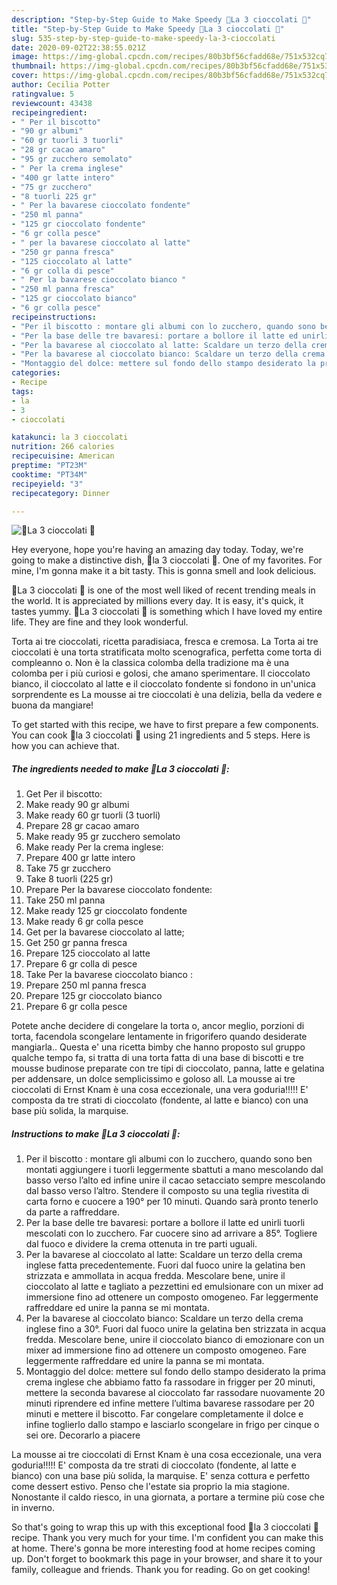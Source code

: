 ```yaml
---
description: "Step-by-Step Guide to Make Speedy 🍫La 3 cioccolati 🍫"
title: "Step-by-Step Guide to Make Speedy 🍫La 3 cioccolati 🍫"
slug: 535-step-by-step-guide-to-make-speedy-la-3-cioccolati
date: 2020-09-02T22:38:55.021Z
image: https://img-global.cpcdn.com/recipes/80b3bf56cfadd68e/751x532cq70/🍫la-3-cioccolati-🍫-recipe-main-photo.jpg
thumbnail: https://img-global.cpcdn.com/recipes/80b3bf56cfadd68e/751x532cq70/🍫la-3-cioccolati-🍫-recipe-main-photo.jpg
cover: https://img-global.cpcdn.com/recipes/80b3bf56cfadd68e/751x532cq70/🍫la-3-cioccolati-🍫-recipe-main-photo.jpg
author: Cecilia Potter
ratingvalue: 5
reviewcount: 43438
recipeingredient:
- " Per il biscotto"
- "90 gr albumi"
- "60 gr tuorli 3 tuorli"
- "28 gr cacao amaro"
- "95 gr zucchero semolato"
- " Per la crema inglese"
- "400 gr latte intero"
- "75 gr zucchero"
- "8 tuorli 225 gr"
- " Per la bavarese cioccolato fondente"
- "250 ml panna"
- "125 gr cioccolato fondente"
- "6 gr colla pesce"
- " per la bavarese cioccolato al latte"
- "250 gr panna fresca"
- "125 cioccolato al latte"
- "6 gr colla di pesce"
- " Per la bavarese cioccolato bianco "
- "250 ml panna fresca"
- "125 gr cioccolato bianco"
- "6 gr colla pesce"
recipeinstructions:
- "Per il biscotto : montare gli albumi con lo zucchero, quando sono ben montati aggiungere i tuorli leggermente sbattuti a mano mescolando dal basso verso l’alto ed infine unire il cacao setacciato sempre mescolando dal basso verso l’altro. Stendere il composto su una teglia rivestita di carta forno e cuocere a 190° per 10 minuti. Quando sarà pronto tenerlo da parte a raffreddare."
- "Per la base delle tre bavaresi: portare a bollore il latte ed unirli tuorli mescolati con lo zucchero. Far cuocere sino ad arrivare a 85°. Togliere dal fuoco e dividere la crema ottenuta in tre parti uguali."
- "Per la bavarese al cioccolato al latte: Scaldare un terzo della crema inglese fatta precedentemente. Fuori dal fuoco unire la gelatina ben strizzata e ammollata in acqua fredda. Mescolare bene, unire il cioccolato al latte e tagliato a pezzettini ed emulsionare con un mixer ad immersione fino ad ottenere un composto omogeneo. Far leggermente raffreddare ed unire la panna se mi montata."
- "Per la bavarese al cioccolato bianco: Scaldare un terzo della crema inglese fino a 30°. Fuori dal fuoco unire la gelatina ben strizzata in acqua fredda. Mescolare bene, unire il cioccolato bianco di emozionare con un mixer ad immersione fino ad ottenere un composto omogeneo. Fare leggermente raffreddare ed unire la panna se mi montata."
- "Montaggio del dolce: mettere sul fondo dello stampo desiderato la prima crema inglese che abbiamo fatto fa rassodare in frigger per 20 minuti, mettere la seconda bavarese al cioccolato far rassodare nuovamente 20 minuti riprendere ed infine mettere l’ultima bavarese rassodare per 20 minuti e mettere il biscotto. Far congelare completamente il dolce e infine toglierlo dallo stampo e lasciarlo scongelare in frigo per cinque o sei ore. Decorarlo a piacere"
categories:
- Recipe
tags:
- la
- 3
- cioccolati

katakunci: la 3 cioccolati 
nutrition: 266 calories
recipecuisine: American
preptime: "PT23M"
cooktime: "PT34M"
recipeyield: "3"
recipecategory: Dinner

---
```



![🍫La 3 cioccolati 🍫](https://img-global.cpcdn.com/recipes/80b3bf56cfadd68e/751x532cq70/🍫la-3-cioccolati-🍫-recipe-main-photo.jpg)

Hey everyone, hope you're having an amazing day today. Today, we're going to make a distinctive dish, 🍫la 3 cioccolati 🍫. One of my favorites. For mine, I'm gonna make it a bit tasty. This is gonna smell and look delicious.

🍫La 3 cioccolati 🍫 is one of the most well liked of recent trending meals in the world. It is appreciated by millions every day. It is easy, it's quick, it tastes yummy. 🍫La 3 cioccolati 🍫 is something which I have loved my entire life. They are fine and they look wonderful.

Torta ai tre cioccolati, ricetta paradisiaca, fresca e cremosa. La Torta ai tre cioccolati è una torta stratificata molto scenografica, perfetta come torta di compleanno o. Non è la classica colomba della tradizione ma è una colomba per i più curiosi e golosi, che amano sperimentare. Il cioccolato bianco, il cioccolato al latte e il cioccolato fondente si fondono in un&#39;unica sorprendente es La mousse ai tre cioccolati è una delizia, bella da vedere e buona da mangiare!


To get started with this recipe, we have to first prepare a few components. You can cook 🍫la 3 cioccolati 🍫 using 21 ingredients and 5 steps. Here is how you can achieve that.

<!--inarticleads1-->

##### The ingredients needed to make 🍫La 3 cioccolati 🍫:

1. Get  Per il biscotto:
1. Make ready 90 gr albumi
1. Make ready 60 gr tuorli (3 tuorli)
1. Prepare 28 gr cacao amaro
1. Make ready 95 gr zucchero semolato
1. Make ready  Per la crema inglese:
1. Prepare 400 gr latte intero
1. Take 75 gr zucchero
1. Take 8 tuorli (225 gr)
1. Prepare  Per la bavarese cioccolato fondente:
1. Take 250 ml panna
1. Make ready 125 gr cioccolato fondente
1. Make ready 6 gr colla pesce
1. Get  per la bavarese cioccolato al latte;
1. Get 250 gr panna fresca
1. Prepare 125 cioccolato al latte
1. Prepare 6 gr colla di pesce
1. Take  Per la bavarese cioccolato bianco :
1. Prepare 250 ml panna fresca
1. Prepare 125 gr cioccolato bianco
1. Prepare 6 gr colla pesce


Potete anche decidere di congelare la torta o, ancor meglio, porzioni di torta, facendola scongelare lentamente in frigorifero quando desiderate mangiarla.. Questa e&#39; una ricetta bimby che hanno proposto sul gruppo qualche tempo fa, si tratta di una torta fatta di una base di biscotti e tre mousse budinose preparate con tre tipi di cioccolato, panna, latte e gelatina per addensare, un dolce semplicissimo e goloso all. La mousse ai tre cioccolati di Ernst Knam è una cosa eccezionale, una vera goduria!!!!! E&#39; composta da tre strati di cioccolato (fondente, al latte e bianco) con una base più solida, la marquise. 

<!--inarticleads2-->

##### Instructions to make 🍫La 3 cioccolati 🍫:

1. Per il biscotto : montare gli albumi con lo zucchero, quando sono ben montati aggiungere i tuorli leggermente sbattuti a mano mescolando dal basso verso l’alto ed infine unire il cacao setacciato sempre mescolando dal basso verso l’altro. Stendere il composto su una teglia rivestita di carta forno e cuocere a 190° per 10 minuti. Quando sarà pronto tenerlo da parte a raffreddare.
1. Per la base delle tre bavaresi: portare a bollore il latte ed unirli tuorli mescolati con lo zucchero. Far cuocere sino ad arrivare a 85°. Togliere dal fuoco e dividere la crema ottenuta in tre parti uguali.
1. Per la bavarese al cioccolato al latte: Scaldare un terzo della crema inglese fatta precedentemente. Fuori dal fuoco unire la gelatina ben strizzata e ammollata in acqua fredda. Mescolare bene, unire il cioccolato al latte e tagliato a pezzettini ed emulsionare con un mixer ad immersione fino ad ottenere un composto omogeneo. Far leggermente raffreddare ed unire la panna se mi montata.
1. Per la bavarese al cioccolato bianco: Scaldare un terzo della crema inglese fino a 30°. Fuori dal fuoco unire la gelatina ben strizzata in acqua fredda. Mescolare bene, unire il cioccolato bianco di emozionare con un mixer ad immersione fino ad ottenere un composto omogeneo. Fare leggermente raffreddare ed unire la panna se mi montata.
1. Montaggio del dolce: mettere sul fondo dello stampo desiderato la prima crema inglese che abbiamo fatto fa rassodare in frigger per 20 minuti, mettere la seconda bavarese al cioccolato far rassodare nuovamente 20 minuti riprendere ed infine mettere l’ultima bavarese rassodare per 20 minuti e mettere il biscotto. Far congelare completamente il dolce e infine toglierlo dallo stampo e lasciarlo scongelare in frigo per cinque o sei ore. Decorarlo a piacere


La mousse ai tre cioccolati di Ernst Knam è una cosa eccezionale, una vera goduria!!!!! E&#39; composta da tre strati di cioccolato (fondente, al latte e bianco) con una base più solida, la marquise. E&#39; senza cottura e perfetto come dessert estivo. Penso che l&#39;estate sia proprio la mia stagione. Nonostante il caldo riesco, in una giornata, a portare a termine più cose che in inverno. 

So that's going to wrap this up with this exceptional food 🍫la 3 cioccolati 🍫 recipe. Thank you very much for your time. I'm confident you can make this at home. There's gonna be more interesting food at home recipes coming up. Don't forget to bookmark this page in your browser, and share it to your family, colleague and friends. Thank you for reading. Go on get cooking!
